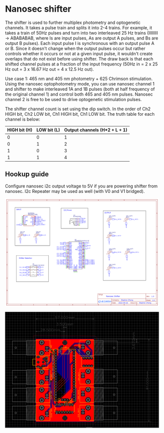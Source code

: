 # Nanosec shifter
The shifter is used to further multiplex photometry and optogenetic channels. It takes a pulse train and splits it into 2-4 trains. For example, it takes a train of 50Hz pulses and turn into two interleaved 25 Hz trains (IIIIIIII -> ABABABAB, where Is are input pulses, As are output A pulses, and Bs are output B pulses). Each input pulse I is synchronous with an output pulse A or B. Since it doesn't change when the output pulses occur but rather controls whether it occurs or not at a given input pulse, it wouldn't create overlaps that do not exist before using shifter. The draw back is that each shifted channel pulses at a fraction of the input frequency (50Hz in = 2 x 25 Hz out = 3 x 16.67 Hz out = 4 x 12.5 Hz out). 

Use case 1: 465 nm and 405 nm photometry + 625 Chrimson stimulation. Using the nanosec optophotometry mode, you can use nanosec channel 1 and shifter to make interleaved 1A and 1B pulses (both at half frequency of the original channel 1) and control both 465 and 405 nm pulses. Nanosec channel 2 is free to be used to drive optogenetic stimulation pulses. 

The shifter channel count is set using the dip switch. In the order of Ch2 HIGH bit, Ch2 LOW bit, Ch1 HIGH bit, Ch1 LOW bit. The truth table for each channel is below:

| HIGH bit (H)  | LOW bit (L) | Output channels (H*2 + L + 1) |
| ------------- | ------------- | ------------- |
| 0  | 0  | 1  |
| 0  | 1  | 2  |
| 1  | 0  | 3  |
| 1  | 1  | 4  |

## Hookup guide
Configure nanosec i2c output voltage to 5V if you are powering shifter from nanosec. I2c Repeater may be used as well (with V0 and V1 bridged).

![schematic](./Schematic_Nanosec%20Shifter_2022-09-27.png)

![Shifter footprint](./Shifter%20footprint.PNG)

